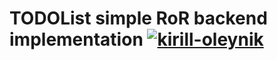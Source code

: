# TODOList simple RoR backend implementation [![kirill-oleynik](https://circleci.com/gh/kirill-oleynik/TODOList-simple-ror-app.svg?style=svg)](https://github.com/kirill-oleynik/TODOList-simple-ror-app/wiki)


